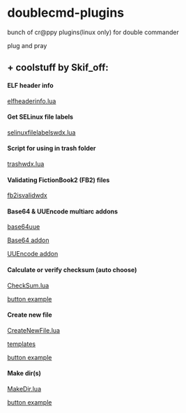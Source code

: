 # doublecmd-plugins
bunch of cr@ppy plugins(linux only) for double commander

plug and pray


## + coolstuff by Skif_off:

#### ELF header info
[elfheaderinfo.lua](https://github.com/j2969719/doublecmd-plugins/blob/master/plugins/wdx/scripts/elfheaderinfo.lua)

#### Get SELinux file labels
[selinuxfilelabelswdx.lua](https://github.com/j2969719/doublecmd-plugins/blob/master/plugins/wdx/scripts/selinuxfilelabelswdx.lua)

#### Script for using in trash folder
[trashwdx.lua](https://github.com/j2969719/doublecmd-plugins/blob/master/plugins/wdx/scripts/trashwdx.lua)

#### Validating FictionBook2 (FB2) files
[fb2isvalidwdx](https://github.com/j2969719/doublecmd-plugins/blob/master/plugins/wdx/scripts/fb2isvalidwdx)

#### Base64 & UUEncode multiarc addons
[base64uue](https://github.com/j2969719/doublecmd-plugins/blob/master/utils/base64uue)

[Base64 addon](https://github.com/j2969719/doublecmd-plugins/blob/master/multiarc.ini.md#base64)

[UUEncode addon](https://github.com/j2969719/doublecmd-plugins/blob/master/multiarc.ini.md#uuencode)

#### Calculate or verify checksum (auto choose)
[CheckSum.lua](https://github.com/j2969719/doublecmd-plugins/blob/master/utils/CheckSum.lua)

[button  example](https://github.com/j2969719/doublecmd-plugins/blob/master/buttons.md#calculate-or-verify-checksum-auto-choose)

#### Create new file
[CreateNewFile.lua](https://github.com/j2969719/doublecmd-plugins/blob/master/utils/CreateNewFile.lua)

[templates](https://github.com/j2969719/doublecmd-plugins/blob/master/utils/newfiles/) 

[button example](https://github.com/j2969719/doublecmd-plugins/blob/master/buttons.md#create-new-file)

#### Make dir(s)
[MakeDir.lua](https://github.com/j2969719/doublecmd-plugins/blob/master/utils/MakeDir.lua)

[button example](https://github.com/j2969719/doublecmd-plugins/blob/master/buttons.md#make-dirs)


